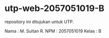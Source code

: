 # utp-web-2057051019-B
repository ini ditujukan untuk UTP.

Nama  : M. Sultan R.
NPM   : 2057051019
Kelas : B
